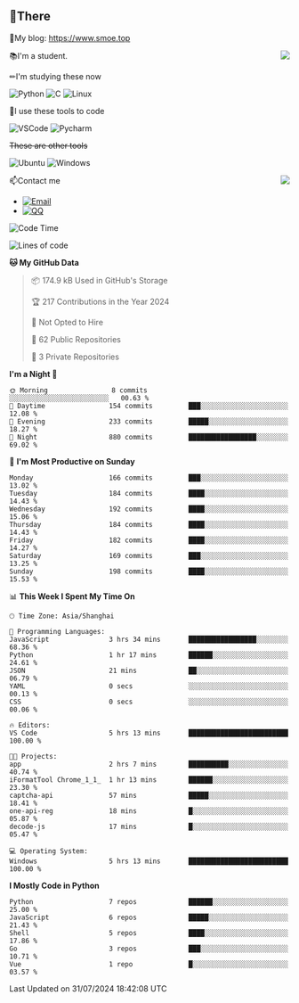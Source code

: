 
## 👏There

📰My blog: https://www.smoe.top

<img align="right" src="https://github-readme-stats.vercel.app/api/top-langs/?username=AkashiCoin"/>


📚I'm a student.

✏I'm studying these now

![Python](https://img.shields.io/badge/-Python-blue?style=flat-square&logo=Python&logoColor=fff)
![C](https://img.shields.io/badge/-C-585858?style=flat-square&logo=C&logoColor=fff)
![Linux](https://img.shields.io/badge/-Linux-black?style=flat-square&logo=Linux&logoColor=fff)

🔨I use these tools to code

![VSCode](https://img.shields.io/badge/-VSCode-blue?style=flat-square&logo=visualstudiocode&logoColor=fff)
![Pycharm](https://img.shields.io/badge/-Pycharm-green?style=flat-square&logo=pycharm&logoColor=fff)

 ~~These are other tools~~

![Ubuntu](https://img.shields.io/badge/-Ubuntu-orange?style=flat-square&logo=Ubuntu&logoColor=fff)
![Windows](https://img.shields.io/badge/-Windows-blue?style=flat-square&logo=Windows&logoColor=fff)

<img align="right" src="https://github-readme-stats.vercel.app/api?username=AkashiCoin" />


📫Contact me

* [![Email](https://img.shields.io/badge/Email-l1040186796@gmail.com-1?style=social&logoColor=fff)](mailto:l1040186796@gmail.com)
* [![QQ](https://img.shields.io/badge/QQ-1040186796-1?style=social&logoColor=fff)](tencent://AddContact/?fromId=45&fromSubId=1&subcmd=all&uin=1040186796&website=www.oicqzone.com)

<!--START_SECTION:waka-->
![Code Time](http://img.shields.io/badge/Code%20Time-1%2C207%20hrs%2019%20mins-blue)

![Lines of code](https://img.shields.io/badge/From%20Hello%20World%20I%27ve%20Written-267.5%20thousand%20lines%20of%20code-blue)

**🐱 My GitHub Data** 

> 📦 174.9 kB Used in GitHub's Storage 
 > 
> 🏆 217 Contributions in the Year 2024
 > 
> 🚫 Not Opted to Hire
 > 
> 📜 62 Public Repositories 
 > 
> 🔑 3 Private Repositories 
 > 
**I'm a Night 🦉** 

```text
🌞 Morning                8 commits           ░░░░░░░░░░░░░░░░░░░░░░░░░   00.63 % 
🌆 Daytime                154 commits         ███░░░░░░░░░░░░░░░░░░░░░░   12.08 % 
🌃 Evening                233 commits         █████░░░░░░░░░░░░░░░░░░░░   18.27 % 
🌙 Night                  880 commits         █████████████████░░░░░░░░   69.02 % 
```
📅 **I'm Most Productive on Sunday** 

```text
Monday                   166 commits         ███░░░░░░░░░░░░░░░░░░░░░░   13.02 % 
Tuesday                  184 commits         ████░░░░░░░░░░░░░░░░░░░░░   14.43 % 
Wednesday                192 commits         ████░░░░░░░░░░░░░░░░░░░░░   15.06 % 
Thursday                 184 commits         ████░░░░░░░░░░░░░░░░░░░░░   14.43 % 
Friday                   182 commits         ████░░░░░░░░░░░░░░░░░░░░░   14.27 % 
Saturday                 169 commits         ███░░░░░░░░░░░░░░░░░░░░░░   13.25 % 
Sunday                   198 commits         ████░░░░░░░░░░░░░░░░░░░░░   15.53 % 
```


📊 **This Week I Spent My Time On** 

```text
🕑︎ Time Zone: Asia/Shanghai

💬 Programming Languages: 
JavaScript               3 hrs 34 mins       █████████████████░░░░░░░░   68.36 % 
Python                   1 hr 17 mins        ██████░░░░░░░░░░░░░░░░░░░   24.61 % 
JSON                     21 mins             ██░░░░░░░░░░░░░░░░░░░░░░░   06.79 % 
YAML                     0 secs              ░░░░░░░░░░░░░░░░░░░░░░░░░   00.13 % 
CSS                      0 secs              ░░░░░░░░░░░░░░░░░░░░░░░░░   00.06 % 

🔥 Editors: 
VS Code                  5 hrs 13 mins       █████████████████████████   100.00 % 

🐱‍💻 Projects: 
app                      2 hrs 7 mins        ██████████░░░░░░░░░░░░░░░   40.74 % 
iFormatTool Chrome_1_1_  1 hr 13 mins        ██████░░░░░░░░░░░░░░░░░░░   23.30 % 
captcha-api              57 mins             █████░░░░░░░░░░░░░░░░░░░░   18.41 % 
one-api-reg              18 mins             █░░░░░░░░░░░░░░░░░░░░░░░░   05.87 % 
decode-js                17 mins             █░░░░░░░░░░░░░░░░░░░░░░░░   05.47 % 

💻 Operating System: 
Windows                  5 hrs 13 mins       █████████████████████████   100.00 % 
```

**I Mostly Code in Python** 

```text
Python                   7 repos             ██████░░░░░░░░░░░░░░░░░░░   25.00 % 
JavaScript               6 repos             █████░░░░░░░░░░░░░░░░░░░░   21.43 % 
Shell                    5 repos             ████░░░░░░░░░░░░░░░░░░░░░   17.86 % 
Go                       3 repos             ███░░░░░░░░░░░░░░░░░░░░░░   10.71 % 
Vue                      1 repo              █░░░░░░░░░░░░░░░░░░░░░░░░   03.57 % 
```




 Last Updated on 31/07/2024 18:42:08 UTC
<!--END_SECTION:waka-->
